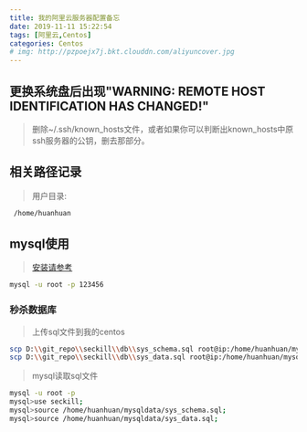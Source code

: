 ```yaml
---
title: 我的阿里云服务器配置备忘
date: 2019-11-11 15:22:54
tags: [阿里云,Centos]
categories: Centos
# img: http://pzpoejx7j.bkt.clouddn.com/aliyuncover.jpg
---
```


## 更换系统盘后出现"WARNING: REMOTE HOST IDENTIFICATION HAS CHANGED!"

> 删除~/.ssh/known_hosts文件，或者如果你可以判断出known_hosts中原ssh服务器的公钥，删去那部分。

## 相关路径记录

> 用户目录: 
```bash 
 /home/huanhuan
```
<!--more-->
## mysql使用

> [安装请参考](http://njustwh2014.github.io/2019/11/11/centos7-an-zhuang-mysql/)

```bash
mysql -u root -p 123456
```

### 秒杀数据库

> 上传sql文件到我的centos
```bash
scp D:\\git_repo\\seckill\\db\\sys_schema.sql root@ip:/home/huanhuan/mysqldata
scp D:\\git_repo\\seckill\\db\\sys_data.sql root@ip:/home/huanhuan/mysqldata
```

> mysql读取sql文件
```bash
mysql -u root -p
mysql>use seckill;
mysql>source /home/huanhuan/mysqldata/sys_schema.sql;
mysql>source /home/huanhuan/mysqldata/sys_data.sql;
```